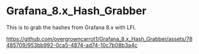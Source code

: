 # Grafana_8.x_Hash_Grabber
This is to grab the hashes from Grafana 8.x with LFI. 

https://github.com/overgrowncarrot1/Grafana_8.x_Hash_Grabber/assets/78485709/953bb992-0ca5-4874-ad74-10c7b08b3a4c

